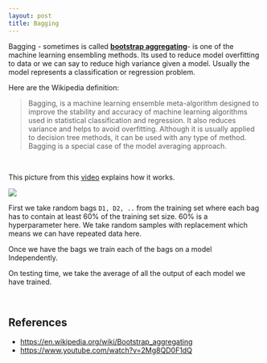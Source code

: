 ```yaml
---
layout: post
title: Bagging
---
```


Bagging - sometimes is called **<u>bootstrap aggregating</u>**- is one of the machine learning ensembling methods. Its used to reduce model overfitting to data or we can say to reduce high variance given a model. Usually the model represents a classification or regression problem.

Here are the Wikipedia definition:

> Bagging, is a machine learning ensemble meta-algorithm designed to improve the stability and accuracy of machine learning algorithms used in statistical classification and regression. It also reduces variance and helps to avoid overfitting. Although it is usually applied to decision tree methods, it can be used with any type of method. Bagging is a special case of the model averaging approach.

<br/>

This picture from this [video](https://www.youtube.com/watch?v=2Mg8QD0F1dQ) explains how it works.

![](/Images/01.png)

First we take random bags `D1, D2, ..` from the training set where each bag has to contain at least 60% of the training set size. 60% is a hyperparameter here. We take random samples with replacement which means we can have repeated data here.

Once we have the bags we train each of the bags on a model Independently.

On testing time, we take the average of all the output of each model we have trained.  

<br/>

## References

- https://en.wikipedia.org/wiki/Bootstrap_aggregating
- https://www.youtube.com/watch?v=2Mg8QD0F1dQ